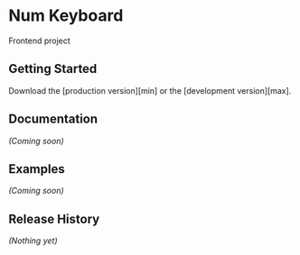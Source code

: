 # Num Keyboard

Frontend project

## Getting Started
Download the [production version][min] or the [development version][max].

## Documentation
_(Coming soon)_

## Examples
_(Coming soon)_

## Release History
_(Nothing yet)_
